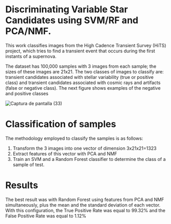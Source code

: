 # Discriminating Variable Star Candidates using SVM/RF and PCA/NMF.

This work classifies images from the High Cadence Transient Survey (HiTS) project, which tries to find a transient event that occurs during the first instants of a supernova.

The dataset has 100,000 samples with 3 images from each sample; the sizes of these images are 21x21. The two classes of images to classify are: transient candidates associated with stellar variability (true or positive class) and transient candidates associated with cosmic rays and artifacts (false or negative class). The next figure shows examples of the negative and positive classes

![Captura de pantalla (33)](https://user-images.githubusercontent.com/19544865/71312696-8b177800-240c-11ea-9253-c4c262995191.png)

# Classification of samples

The methodology employed to classify the samples is as follows:
1) Transform the 3 images into one vector of dimension 3x21x21=1323
2) Extract features of this vector with PCA and NMF
3) Train an SVM and a Random Forest classifier to determine the class of a sample of test.


# Results

The best result was with Random Forest using features from PCA and NMF simultaneously, plus the mean and the standard deviation of each vector. With this configuration, the True Positive Rate was equal to 99.32% and the False Positive Rate was equal to 1.12%
